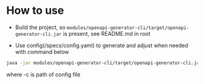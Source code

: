 # How to use

* Build the project, so `modules/openapi-generator-cli/target/openapi-generator-cli.jar` is present, see README.md in root

* Use config(/specs/config.yaml) to generate and adjust when needed with command below


```bash
java -jar modules/openapi-generator-cli/target/openapi-generator-cli.jar generate -c config.yaml
```
where -c is path of config file
